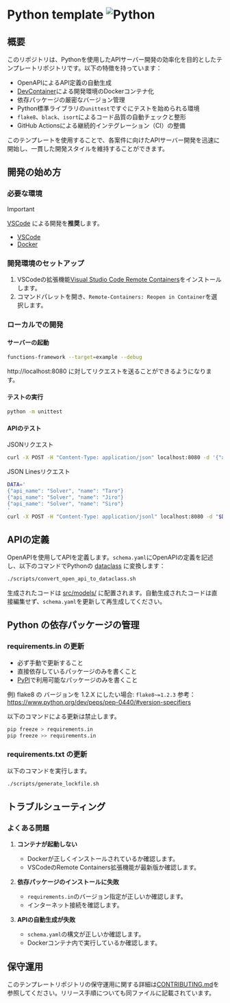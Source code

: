 # Python template ![Python](https://img.shields.io/badge/python-3.12-blue.svg)

## 概要

このリポジトリは、Pythonを使用したAPIサーバー開発の効率化を目的としたテンプレートリポジトリです。以下の特徴を持っています：

- OpenAPIによるAPI定義の自動生成
- [DevContainer](https://containers.dev/)による開発環境のDockerコンテナ化
- 依存パッケージの厳密なバージョン管理
- Python標準ライブラリの`unittest`ですぐにテストを始められる環境
- `flake8`、`black`、`isort`によるコード品質の自動チェックと整形
- GitHub Actionsによる継続的インテグレーション（CI）の整備

このテンプレートを使用することで、各案件に向けたAPIサーバー開発を迅速に開始し、一貫した開発スタイルを維持することができます。

## 開発の始め方

### 必要な環境

> [!IMPORTANT]
> [VSCode](https://azure.microsoft.com/ja-jp/products/visual-studio-code/) による開発を**推奨**します。

- [VSCode](https://azure.microsoft.com/ja-jp/products/visual-studio-code/)
- [Docker](https://docs.docker.com/get-docker/)

### 開発環境のセットアップ

1. VSCodeの拡張機能[Visual Studio Code Remote Containers](https://code.visualstudio.com/docs/remote/containers)をインストールします。
2. コマンドパレットを開き、`Remote-Containers: Reopen in Container`を選択します。

### ローカルでの開発

#### サーバーの起動
```bash
functions-framework --target=example --debug
```

http://localhost:8080 に対してリクエストを送ることができるようになります。


#### テストの実行
```bash
python -m unittest
```

#### APIのテスト
JSONリクエスト
```bash
curl -X POST -H "Content-Type: application/json" localhost:8080 -d '{"api_name": "Solver", "name": "Taro"}'
```

JSON Linesリクエスト
```bash
DATA='
{"api_name": "Solver", "name": "Taro"}
{"api_name": "Solver", "name": "Jiro"}
{"api_name": "Solver", "name": "Siro"}
'
curl -X POST -H "Content-Type: application/jsonl" localhost:8080 -d "$DATA"
```

## APIの定義

OpenAPIを使用してAPIを定義します。`schema.yaml`にOpenAPIの定義を記述し、以下のコマンドでPythonの [dataclass](https://docs.python.org/ja/3.12/library/dataclasses.html#dataclasses.dataclass) に変換します：

```bash
./scripts/convert_open_api_to_dataclass.sh
```

生成されたコードは [src/models/](src/models/) に配置されます。自動生成されたコードは直接編集せず、`schema.yaml`を更新して再生成してください。

## Python の依存パッケージの管理

### requirements.in の更新

- 必ず手動で更新すること
- 直接依存しているパッケージのみを書くこと
- [PyPI](https://pypi.org/)で利用可能なパッケージのみを書くこと

例) flake8 の バージョンを 1.2.X にしたい場合: `flake8~=1.2.3`
参考： https://www.python.org/dev/peps/pep-0440/#version-specifiers

以下のコマンドによる更新は禁止します。
```bash
pip freeze > requirements.in
pip freeze >> requirements.in
```

### requirements.txt の更新

以下のコマンドを実行します。
```bash
./scripts/generate_lockfile.sh
```

## トラブルシューティング

### よくある問題

1. **コンテナが起動しない**
   - Dockerが正しくインストールされているか確認します。
   - VSCodeのRemote Containers拡張機能が最新版か確認します。

2. **依存パッケージのインストールに失敗**
   - `requirements.in`のバージョン指定が正しいか確認します。
   - インターネット接続を確認します。

3. **APIの自動生成が失敗**
   - `schema.yaml`の構文が正しいか確認します。
   - Dockerコンテナ内で実行しているか確認します。

## 保守運用

このテンプレートリポジトリの保守運用に関する詳細は[CONTRIBUTING.md](CONTRIBUTING.md)を参照してください。リリース手順についても同ファイルに記載されています。